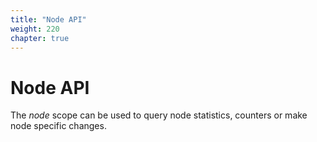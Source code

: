 ```yaml
---
title: "Node API"
weight: 220
chapter: true
---
```


# Node API

The *node* scope can be used to query node statistics, counters or make
node specific changes.
